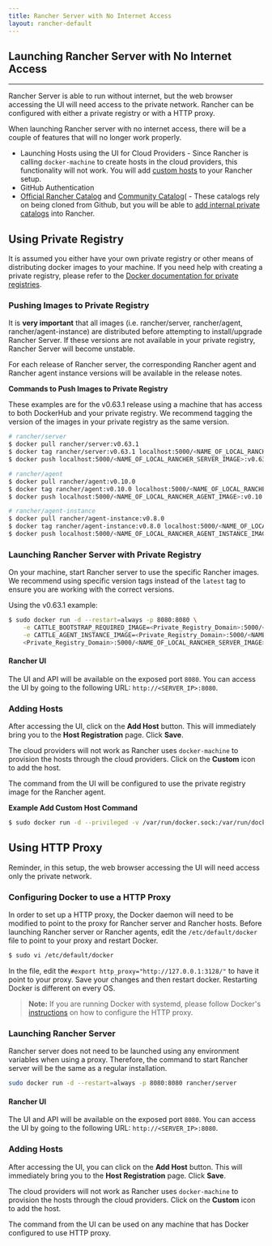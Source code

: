 ```yaml
---
title: Rancher Server with No Internet Access
layout: rancher-default
---
```


## Launching Rancher Server with No Internet Access
---

Rancher Server is able to run without internet, but the web browser accessing the UI will need access to the private network. Rancher can be configured with either a private registry or with a HTTP proxy. 

When launching Rancher server with no internet access, there will be a couple of features that will no longer work properly.

* Launching Hosts using the UI for Cloud Providers - Since Rancher is calling `docker-machine` to create hosts in the cloud providers, this functionality will not work. You will add [custom hosts]({{site.baseurl}}/rancher/rancher-ui/infrastructure/hosts/) to your Rancher setup. 
* GitHub Authentication 
* [Official Rancher Catalog](https://github.com/rancher/rancher-catalog) and [Community Catalog](https://github.com/rancher/community-catalog)( - These catalogs rely on being cloned from Github, but you will be able to [add internal private catalogs]({{site.baseurl}}/rancher/catalog/#creating-private-catalogs) into Rancher. 


## Using Private Registry

It is assumed you either have your own private registry or other means of distributing docker images to your machine. If you need help with creating a private registry, please refer to the [Docker documentation for private registries](https://docs.docker.com/registry/). 

### Pushing Images to Private Registry 

It is **very important** that all images (i.e. rancher/server, rancher/agent, rancher/agent-instance) are distributed before attempting to install/upgrade Rancher Server. If these versions are not available in your private registry, Rancher Server will become unstable. 

For each release of Rancher server, the corresponding Rancher agent and Rancher agent instance versions will be available in the release notes. 

**Commands to Push Images to Private Registry**

These examples are for the v0.63.1 release using a machine that has access to both DockerHub and your private registry. We recommend tagging the version of the images in your private registry as the same version. 

```bash
# rancher/server 
$ docker pull rancher/server:v0.63.1
$ docker tag rancher/server:v0.63.1 localhost:5000/<NAME_OF_LOCAL_RANCHER_SERVER_IMAGE>:v0.63.1
$ docker push localhost:5000/<NAME_OF_LOCAL_RANCHER_SERVER_IMAGE>:v0.63.1 

# rancher/agent
$ docker pull rancher/agent:v0.10.0
$ docker tag rancher/agent:v0.10.0 localhost:5000/<NAME_OF_LOCAL_RANCHER_AGENT_IMAGE>:v0.10.0
$ docker push localhost:5000/<NAME_OF_LOCAL_RANCHER_AGENT_IMAGE>:v0.10.0

# rancher/agent-instance
$ docker pull rancher/agent-instance:v0.8.0
$ docker tag rancher/agent-instance:v0.8.0 localhost:5000/<NAME_OF_LOCAL_RANCHER_AGENT_INSTANCE_IMAGE>:v0.8.0
$ docker push localhost:5000/<NAME_OF_LOCAL_RANCHER_AGENT_INSTANCE_IMAGE>:v0.8.0
```

### Launching Rancher Server with Private Registry

On your machine, start Rancher server to use the specific Rancher images. We recommend using specific version tags instead of the `latest` tag to ensure you are working with the correct versions. 

Using the v0.63.1 example:

```bash
$ sudo docker run -d --restart=always -p 8080:8080 \
    -e CATTLE_BOOTSTRAP_REQUIRED_IMAGE=<Private_Registry_Domain>:5000/<NAME_OF_LOCAL_RANCHER_AGENT_IMAGE>:v0.10.0 \
    -e CATTLE_AGENT_INSTANCE_IMAGE=<Private_Registry_Domain>:5000/<NAME_OF_LOCAL_RANCHER_AGENT_INSTANCE_IMAGE>:v0.8.0 \
    <Private_Registry_Domain>:5000/<NAME_OF_LOCAL_RANCHER_SERVER_IMAGE>:v0.63.1
```

#### Rancher UI

The UI and API will be available on the exposed port `8080`. You can access the UI by going to the following URL: `http://<SERVER_IP>:8080`.

### Adding Hosts

After accessing the UI, click on the **Add Host** button. This will immediately bring you to the **Host Registration** page. Click **Save**. 

The cloud providers will not work as Rancher uses `docker-machine` to provision the hosts through the cloud providers. Click on the **Custom** icon to add the host. 

The command from the UI will be configured to use the private registry image for the Rancher agent. 

**Example Add Custom Host Command**

```bash
$ sudo docker run -d --privileged -v /var/run/docker.sock:/var/run/docker.sock <Private_Registry_Domain>:5000/<NAME_OF_LOCAL_RANCHER_AGENT_IMAGE>:v0.10.0 http://<SERVER_IP>:8080/v1/scripts/<security_credentials>
```

## Using HTTP Proxy 

Reminder, in this setup, the web browser accessing the UI will need access only the private network. 

### Configuring Docker to use a HTTP Proxy

In order to set up a HTTP proxy, the Docker daemon will need to be modified to point to the proxy for Rancher server and Rancher hosts. Before launching Rancher server or Rancher agents, edit the `/etc/default/docker` file to point to your proxy and restart Docker.

```bash
$ sudo vi /etc/default/docker
```

In the file, edit the `#export http_proxy="http://127.0.0.1:3128/"` to have it point to your proxy. Save your changes and then restart docker. Restarting Docker is different on every OS. 

> **Note:** If you are running Docker with systemd, please follow Docker's [instructions](https://docs.docker.com/articles/systemd/#http-proxy) on how to configure the HTTP proxy. 

### Launching Rancher Server 

Rancher server does not need to be launched using any environment variables when using a proxy. Therefore, the command to start Rancher server will be the same as a regular installation.

```bash
sudo docker run -d --restart=always -p 8080:8080 rancher/server
```
#### Rancher UI

The UI and API will be available on the exposed port `8080`. You can access the UI by going to the following URL: `http://<SERVER_IP>:8080`.

### Adding Hosts

After accessing the UI, you can click on the **Add Host** button. This will immediately bring you to the **Host Registration** page. Click **Save**. 

The cloud providers will not work as Rancher uses `docker-machine` to provision the hosts through the cloud providers. Click on the **Custom** icon to add the host. 

The command from the UI can be used on any machine that has Docker configured to use HTTP proxy. 

